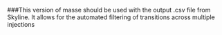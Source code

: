 ###This version of masse should be used with the output .csv file from Skyline. It allows for the automated filtering of transitions across multiple injections
